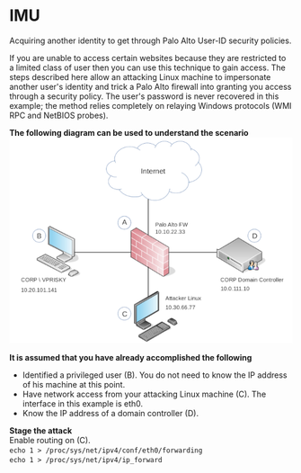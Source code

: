 # IMU
Acquiring another identity to get through Palo Alto User-ID security policies.

If you are unable to access certain websites because they are restricted to a limited class of user then you can use this technique to gain access.  The steps described here allow an attacking Linux machine to impersonate another user's identity and trick a Palo Alto firewall into granting you access through a security policy.  The user's password is never recovered in this example; the method relies completely on relaying Windows protocols (WMI RPC and NetBIOS probes).

**The following diagram can be used to understand the scenario**<br />
![alt text](https://github.com/billchaison/IMU/blob/master/uidv.png)

**It is assumed that you have already accomplished the following**<br />
* Identified a privileged user (B).  You do not need to know the IP address of his machine at this point.
* Have network access from your attacking Linux machine (C).  The interface in this example is eth0.
* Know the IP address of a domain controller (D).

**Stage the attack**<br />
Enable routing on (C).<br />
`echo 1 > /proc/sys/net/ipv4/conf/eth0/forwarding`<br />
`echo 1 > /proc/sys/net/ipv4/ip_forward`

